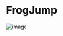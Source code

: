 # FrogJump

![image](https://user-images.githubusercontent.com/80744000/229919787-83aa7bd2-39a9-4918-9497-c6b72e033301.png)
